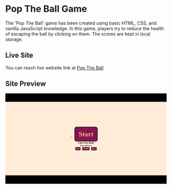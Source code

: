 # Pop The Ball Game

The 'Pop The Ball' game has been created using basic HTML, CSS, and vanilla JavaScript knowledge. In this game, players try to reduce the health of escaping the ball by clicking on them. The scores are kept in local storage.

## Live Site
You can reach live website link at [Pop The Ball](https://poptheball.netlify.app/)

## Site Preview
![Page Preview](./images/gif.gif)

